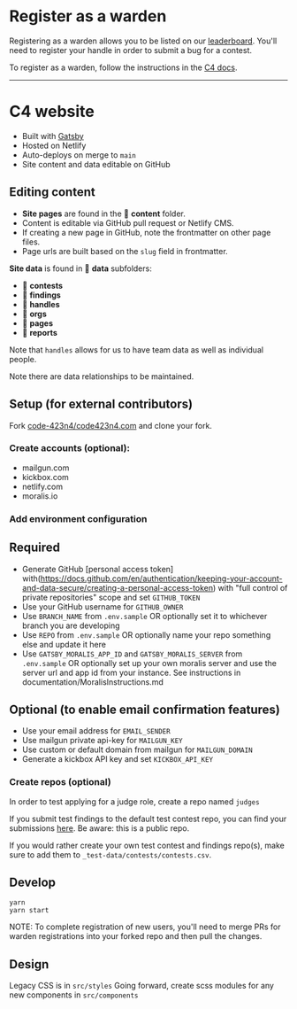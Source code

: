 # Register as a warden

Registering as a warden allows you to be listed on our [leaderboard](https://code423n4.com/leaderboard). You'll need to register your handle in order to submit a bug for a contest.

To register as a warden, follow the instructions in the [C4 docs](https://docs.code4rena.com/roles/wardens).

---

# C4 website

- Built with [Gatsby](https://www.gatsbyjs.com/docs/)
- Hosted on Netlify
- Auto-deploys on merge to `main`
- Site content and data editable on GitHub

## Editing content

- **Site pages** are found in the 📁 **content** folder.
- Content is editable via GitHub pull request or Netlify CMS.
- If creating a new page in GitHub, note the frontmatter on other page files.
- Page urls are built based on the `slug` field in frontmatter.

**Site data** is found in 📁 **data** subfolders:

- 📁 **contests**
- 📁 **findings**
- 📁 **handles**
- 📁 **orgs**
- 📁 **pages**
- 📁 **reports**

Note that `handles` allows for us to have team data as well as individual people.

Note there are data relationships to be maintained.

## Setup (for external contributors)

Fork [code-423n4/code423n4.com](https://github.com/code-423n4/code423n4.com) and clone your fork.

### Create accounts (optional):

- mailgun.com
- kickbox.com
- netlify.com
- moralis.io

### Add environment configuration

## Required

- Generate GitHub [personal access token] with(https://docs.github.com/en/authentication/keeping-your-account-and-data-secure/creating-a-personal-access-token) with "full control of private repositories" scope and set `GITHUB_TOKEN`
- Use your GitHub username for `GITHUB_OWNER`
- Use `BRANCH_NAME` from `.env.sample` OR optionally set it to whichever branch you are developing
- Use `REPO` from `.env.sample` OR optionally name your repo something else and update it here
- Use `GATSBY_MORALIS_APP_ID` and `GATSBY_MORALIS_SERVER` from `.env.sample` OR optionally set up your own moralis server and use the server url and app id from your instance. See instructions in documentation/MoralisInstructions.md

## Optional (to enable email confirmation features)

- Use your email address for `EMAIL_SENDER`
- Use mailgun private api-key for `MAILGUN_KEY`
- Use custom or default domain from mailgun for `MAILGUN_DOMAIN`
- Generate a kickbox API key and set `KICKBOX_API_KEY`

### Create repos (optional)

In order to test applying for a judge role, create a repo named `judges`

If you submit test findings to the default test contest repo, you can find your submissions [here](https://github.com/code-423n4/2022-01-dev-test-repo-findings). Be aware: this is a public repo.

If you would rather create your own test contest and findings repo(s), make sure to add them to `_test-data/contests/contests.csv`.

## Develop

```
yarn
yarn start
```

NOTE: To complete registration of new users, you'll need to merge PRs for warden registrations into your forked repo and then pull the changes.

## Design

Legacy CSS is in `src/styles`
Going forward, create scss modules for any new components in `src/components`
